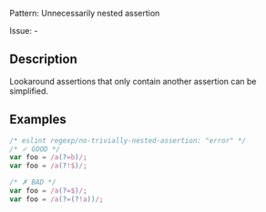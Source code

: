 Pattern: Unnecessarily nested assertion

Issue: -

## Description

Lookaround assertions that only contain another assertion can be simplified.

## Examples

```js
/* eslint regexp/no-trivially-nested-assertion: "error" */
/* ✓ GOOD */
var foo = /a(?=b)/;
var foo = /a(?!$)/;

/* ✗ BAD */
var foo = /a(?=$)/;
var foo = /a(?=(?!a))/;
```
